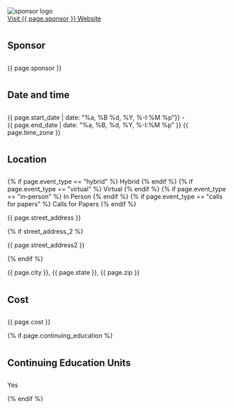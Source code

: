 <style>
  h2{
    line-height: 3rem;
  }
  .usa-tag{
    width: fit-content;
  }
</style>
<div class="event-sponsor-logo">
  <div><img src="{{ page.logo.url }}" alt="sponsor logo"></div>
  <div><a href="#" class="usa-button secondary__button" style="width: 100%;">Visit {{ page.sponsor }} Website</a></div>
</div>

<div class="event-sponsor">
  <h2>Sponsor</h2>
  <p>{{ page.sponsor }}</p>
</div>

<div class="event-date">
  <h2>Date and time</h2>
  <div>{{ page.start_date | date: "%a, %B %d, %Y, %-I:%M %p"}} - </div>
  <div>{{ page.end_date | date: "%a, %B, %d, %Y, %-I:%M %p" }} <span class="timezone">{{ page.time_zone }}</span></div>
</div>

<div class="event-address">
  <h2>Location</h2>
  <div class="usa-tag">
  {% if page.event_type == "hybrid" %}
      <i class="fa-light fa-compass"></i> Hybrid
  {% endif %}
  {% if page.event_type == "virtual" %}
      <i class="fa-light fa-video"></i> Virtual
  {% endif %}
  {% if page.event_type == "in-person" %}
      <i class="fa-light fa-location-dot"></i> In Person
  {% endif %}
  {% if page.event_type == "calls for papers" %}
      <i class="fa-kit fa-campaign"></i> Calls for Papers
  {% endif %}
  
  
  
  </div> 
  <p>{{ page.street_address }}</p>
  {% if street_address_2 %}
    <p>{{ page.street_address2 }}</p>
  {% endif %}
  <p>{{ page.city }}, {{ page.state }}, {{ page.zip }}</p>
</div>

<div class="event-cost">
  <h2>Cost</h2>
  <p> {{ page.cost }}</p>
</div>

{% if page.continuing_education %}
<div class="event-education">
  <h2>Continuing Education Units</h2>
  <p> Yes</p>
</div>
{% endif %}

